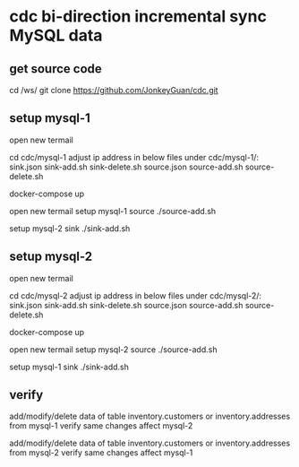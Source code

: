 # cdc bi-direction incremental sync MySQL data

get source code
----------------
cd /ws/
git clone https://github.com/JonkeyGuan/cdc.git

setup mysql-1
-------------
open new termail

cd cdc/mysql-1
adjust ip address in below files under cdc/mysql-1/:
sink.json
sink-add.sh
sink-delete.sh
source.json
source-add.sh
source-delete.sh

docker-compose up

open new termail
setup mysql-1 source
./source-add.sh

setup mysql-2 sink
./sink-add.sh

setup mysql-2
-------------
open new termail

cd cdc/mysql-2
adjust ip address in below files under cdc/mysql-2/:
sink.json
sink-add.sh
sink-delete.sh
source.json
source-add.sh
source-delete.sh

docker-compose up

open new termail
setup mysql-2 source
./source-add.sh

setup mysql-1 sink
./sink-add.sh

verify
------
add/modify/delete data of table inventory.customers or inventory.addresses from mysql-1
verify same changes affect mysql-2

add/modify/delete data of table inventory.customers or inventory.addresses from mysql-2
verify same changes affect mysql-1
